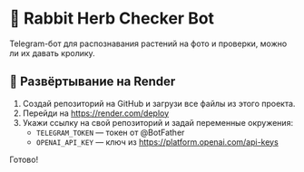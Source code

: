 # 🐇 Rabbit Herb Checker Bot

Telegram-бот для распознавания растений на фото и проверки, можно ли их давать кролику.

## 🚀 Развёртывание на Render

1. Создай репозиторий на GitHub и загрузи все файлы из этого проекта.
2. Перейди на https://render.com/deploy
3. Укажи ссылку на свой репозиторий и задай переменные окружения:
   - `TELEGRAM_TOKEN` — токен от @BotFather
   - `OPENAI_API_KEY` — ключ из https://platform.openai.com/api-keys

Готово!